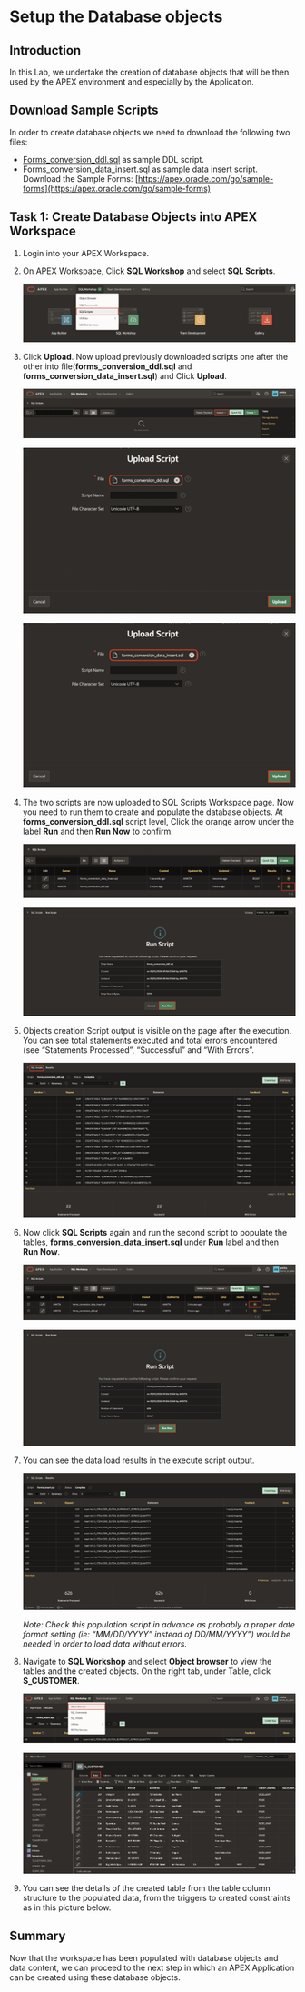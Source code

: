 # Setup the Database objects

## Introduction
In this Lab, we undertake the creation of database objects that will be then used by the APEX environment and especially by the Application.

## Download Sample Scripts
In order to create database objects we need to download the following two files:
-	[Forms_conversion_ddl.sql](https://c4u04.objectstorage.us-ashburn-1.oci.customer-oci.com/p/EcTjWk2IuZPZeNnD_fYMcgUhdNDIDA6rt9gaFj_WZMiL7VvxPBNMY60837hu5hga/n/c4u04/b/livelabsfiles/o/developer-library/forms_conversion_ddl.sql) as sample DDL script.
-	Forms_conversion_data_insert.sql as sample data insert script.
Download the Sample Forms: [https://apex.oracle.com/go/sample-forms](https://apex.oracle.com/go/sample-forms)

## Task 1: Create Database Objects into APEX Workspace

1. Login into your APEX Workspace.

2. On APEX Workspace, Click **SQL Workshop** and select **SQL Scripts**.

    ![SQL Scripts](images/sql-scripts.png " ")

3. Click **Upload**. Now upload previously downloaded scripts one after the other into file(**forms_conversion_ddl.sql** and **forms_conversion_data_insert.sql**) and Click **Upload**.

    ![Upload SQL Scripts](images/upload-script.png " ")

    ![DDL form Conversion](images/form-conversion-ddl-file.png " ")

    ![Data Insert File](images/data-insert-file.png " ")

4.	The two scripts are now uploaded to SQL Scripts Workspace page. Now you need to run them to create and populate the database objects. At **forms_conversion_ddl.sql** script level, Click the orange arrow under the label **Run** and then **Run Now** to confirm.

    ![Data Insert File](images/run-ddl.png " ")

    ![Data Insert File](images/run-now-ddl.png " ")

5.	Objects creation Script output is visible on the page after the execution. You can see total statements executed and total errors encountered (see “Statements Processed”, “Successful” and “With Errors”.

    ![Data Insert File](images/successful-ddl.png " ")


6.	Now click **SQL Scripts** again and run the second script to populate the tables, **forms_conversion_data_insert.sql** under **Run** label and then **Run Now**.

    ![Data Insert File](images/run-data-insert.png " ")

    ![Data Insert File](images/run-now-data-insert.png " ")

7. You can see the data load results in the execute script output.

    ![Data Insert File](images/successful-data-insert.png " ")

    *Note: Check this population script in advance as probably a proper date format setting (ie: “MM/DD/YYYY” instead of DD/MM/YYYY”) would be needed in order to load data without errors.*

8. Navigate to **SQL Workshop** and select **Object browser** to view the tables and the created objects. On the right tab, under Table, click **S_CUSTOMER**.

    ![Data Insert File](images/object-browser.png " ")

    ![Data Insert File](images/customer-data.png " ")

9. You can see the details of the created table from the table column structure to the populated data, from the triggers to created constraints as in this picture below.

## Summary
Now that the workspace has been populated with database objects and data content, we can proceed to the next step in which an APEX Application can be created using these database objects.
